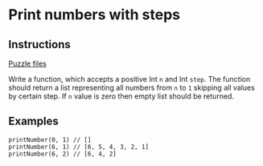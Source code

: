 # Print numbers with steps

## Instructions

[Puzzle files](.)

Write a function, which accepts a positive Int `n` and Int `step`. The function should return a list representing all numbers from `n` to `1`
skipping all values by certain step. If `n` value is zero then empty list should be returned.

## Examples

```
printNumber(0, 1) // []
printNumber(6, 1) // [6, 5, 4, 3, 2, 1]
printNumber(6, 2) // [6, 4, 2]
```

